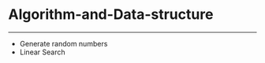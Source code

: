 # Algorithm-and-Data-structure
------------------------------
* Generate random numbers
* Linear Search 	
